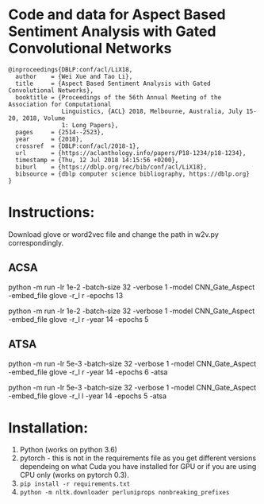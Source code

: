 # Code and data for Aspect Based Sentiment Analysis with Gated Convolutional Networks

```
@inproceedings{DBLP:conf/acl/LiX18,
  author    = {Wei Xue and Tao Li},
  title     = {Aspect Based Sentiment Analysis with Gated Convolutional Networks},
  booktitle = {Proceedings of the 56th Annual Meeting of the Association for Computational
               Linguistics, {ACL} 2018, Melbourne, Australia, July 15-20, 2018, Volume
               1: Long Papers},
  pages     = {2514--2523},
  year      = {2018},
  crossref  = {DBLP:conf/acl/2018-1},
  url       = {https://aclanthology.info/papers/P18-1234/p18-1234},
  timestamp = {Thu, 12 Jul 2018 14:15:56 +0200},
  biburl    = {https://dblp.org/rec/bib/conf/acl/LiX18},
  bibsource = {dblp computer science bibliography, https://dblp.org}
}
```


# Instructions:
Download glove or word2vec file and change the path in w2v.py correspondingly.

## ACSA
python -m run -lr 1e-2 -batch-size 32  -verbose 1  -model CNN_Gate_Aspect    -embed_file glove  -r_l r  -epochs 13

python -m run -lr 1e-2 -batch-size 32  -verbose 1  -model CNN_Gate_Aspect    -embed_file glove  -r_l r  -year 14 -epochs 5

## ATSA
python -m run -lr 5e-3 -batch-size 32  -verbose 1  -model CNN_Gate_Aspect  -embed_file glove  -r_l r -year 14 -epochs 6 -atsa

python -m run -lr 5e-3 -batch-size 32  -verbose 1  -model CNN_Gate_Aspect  -embed_file glove  -r_l l -year 14 -epochs 5 -atsa

# Installation:
1. Python (works on python 3.6)
2. pytorch - this is not in the requirements file as you get different versions dependeing on what Cuda you have installed for GPU or if you are using CPU only (works on pytorch 0.3). 
3. `pip install -r requirements.txt`
4. `python -m nltk.downloader perluniprops nonbreaking_prefixes`

